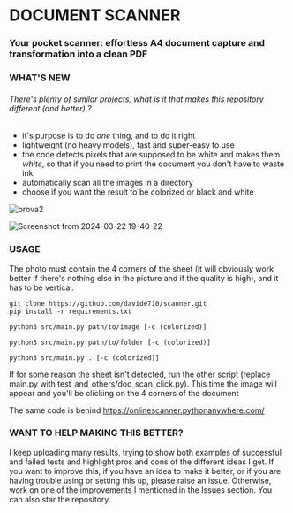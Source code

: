 # DOCUMENT SCANNER

### Your pocket scanner: effortless A4 document capture and transformation into a clean PDF

### WHAT'S NEW

###### There's plenty of similar projects, what is it that makes this repository different (and better) ?

- it's purpose is to do _one_ thing, and to do it right
- lightweight (no heavy models), fast and super-easy to use
- the code detects pixels that are supposed to be white and makes them _white_, so that if you need to print the document you don't have to waste ink
- automatically scan all the images in a directory
- choose if you want the result to be colorized or black and white

![prova2](https://github.com/davide710/scanner/assets/106482229/19b6b4f5-96dd-4008-84d5-a2bb81693491)

![Screenshot from 2024-03-22 19-40-22](https://github.com/davide710/scanner/assets/106482229/d017f0bf-7800-4a43-ac22-322aa37a727a)



### USAGE

The photo must contain the 4 corners of the sheet (it will obviously work better if there's nothing else in the picture and if the quality is high), and it has to be vertical.
```
git clone https://github.com/davide710/scanner.git
pip install -r requirements.txt
```
```
python3 src/main.py path/to/image [-c (colorized)]
```
```
python3 src/main.py path/to/folder [-c (colorized)]
```
```
python3 src/main.py . [-c (colorized)]
```

If for some reason the sheet isn't detected, run the other script (replace main.py with test_and_others/doc_scan_click.py). This time the image will appear and you'll be clicking on the 4 corners of the document


The same code is behind https://onlinescanner.pythonanywhere.com/


### WANT TO HELP MAKING THIS BETTER?
I keep uploading many results, trying to show both examples of successful and failed tests and highlight pros and cons of the different ideas I get.
If you want to improve this, if you have an idea to make it better, or if you are having trouble using or setting this up, please raise an issue.
Otherwise, work on one of the improvements I mentioned in the Issues section.
You can also star the repository.
